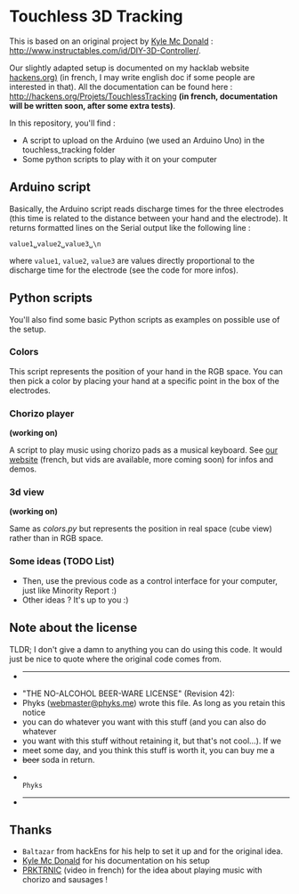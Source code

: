 Touchless 3D Tracking
===================

This is based on an original project by [Kyle Mc Donald](https://github.com/kylemcdonald) : http://www.instructables.com/id/DIY-3D-Controller/.

Our slightly adapted setup is documented on my hacklab website [hackens.org)](http://hackens.org/) (in french, I may write english doc if some people are interested in that). All the documentation can be found here : http://hackens.org/Projets/TouchlessTracking **(in french, documentation will be written soon, after some extra tests)**.

In this repository, you'll find :

- A script to upload on the Arduino (we used an Arduino Uno) in the touchless_tracking folder
- Some python scripts to play with it on your computer

## Arduino script

Basically, the Arduino script reads discharge times for the three electrodes (this time is related to the distance between your hand and the electrode). 
It returns formatted lines on the Serial output like the following line :

```
value1␣value2␣value3␣\n
```

where `value1`, `value2`, `value3` are values directly proportional to the discharge time for the electrode (see the code for more infos).

## Python scripts

You'll also find some basic Python scripts as examples on possible use of the setup.

### Colors

This script represents the position of your hand in the RGB space. You can then pick a color by placing your hand at a specific point in the box of the electrodes.

### Chorizo player

__(working on)__

A script to play music using chorizo pads as a musical keyboard. See [our website](http://hackens.org/Projets/TouchlessTracking) (french, but vids are available, more coming soon) for infos and demos.

### 3d view

__(working on)__

Same as _colors.py_ but represents the position in real space (cube view) rather than in RGB space.

### Some ideas (TODO List)

* Then, use the previous code as a control interface for your computer, just like Minority Report :)
* Other ideas ? It's up to you :)

## Note about the license

TLDR; I don't give a damn to anything you can do using this code. It would just
be nice to quote where the original code comes from.

* -----------------------------------------------------------------------------
* "THE NO-ALCOHOL BEER-WARE LICENSE" (Revision 42):
* Phyks (webmaster@phyks.me) wrote this file. As long as you retain this notice
* you can do whatever you want with this stuff (and you can also do whatever
* you want with this stuff without retaining it, but that's not cool...). If we
* meet some day, and you think this stuff is worth it, you can buy me a
* <del>beer</del> soda in return.
*																		Phyks
* ------------------------------------------------------------------------------

## Thanks

* `Baltazar` from hackEns for his help to set it up and for the original idea.
* [Kyle Mc Donald](https://github.com/kylemcdonald) for his documentation on his setup
* [PRKTRNIC](http://vimeo.com/68763028) (video in french) for the idea about playing music with chorizo and sausages !
